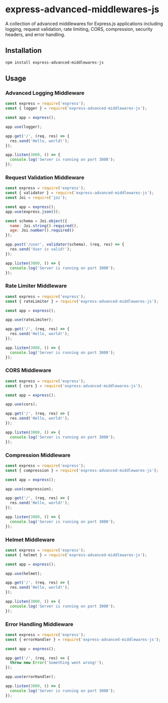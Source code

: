 # express-advanced-middlewares-js

A collection of advanced middlewares for Express.js applications including logging, request validation, rate limiting, CORS, compression, security headers, and error handling.

## Installation

```bash
npm install express-advanced-middlewares-js
```

## Usage

### Advanced Logging Middleware

```javascript
const express = require('express');
const { logger } = require('express-advanced-middlewares-js');

const app = express();

app.use(logger);

app.get('/', (req, res) => {
  res.send('Hello, world!');
});

app.listen(3000, () => {
  console.log('Server is running on port 3000');
});
```

### Request Validation Middleware

```javascript
const express = require('express');
const { validator } = require('express-advanced-middlewares-js');
const Joi = require('joi');

const app = express();
app.use(express.json());

const schema = Joi.object({
  name: Joi.string().required(),
  age: Joi.number().required()
});

app.post('/user', validator(schema), (req, res) => {
  res.send('User is valid!');
});

app.listen(3000, () => {
  console.log('Server is running on port 3000');
});
```

### Rate Limiter Middleware

```javascript
const express = require('express');
const { rateLimiter } = require('express-advanced-middlewares-js');

const app = express();

app.use(rateLimiter);

app.get('/', (req, res) => {
  res.send('Hello, world!');
});

app.listen(3000, () => {
  console.log('Server is running on port 3000');
});
```

### CORS Middleware

```javascript
const express = require('express');
const { cors } = require('express-advanced-middlewares-js');

const app = express();

app.use(cors);

app.get('/', (req, res) => {
  res.send('Hello, world!');
});

app.listen(3000, () => {
  console.log('Server is running on port 3000');
});
```

### Compression Middleware

```javascript
const express = require('express');
const { compression } = require('express-advanced-middlewares-js');

const app = express();

app.use(compression);

app.get('/', (req, res) => {
  res.send('Hello, world!');
});

app.listen(3000, () => {
  console.log('Server is running on port 3000');
});
```

### Helmet Middleware

```javascript
const express = require('express');
const { helmet } = require('express-advanced-middlewares-js');

const app = express();

app.use(helmet);

app.get('/', (req, res) => {
  res.send('Hello, world!');
});

app.listen(3000, () => {
  console.log('Server is running on port 3000');
});
```

### Error Handling Middleware

```javascript
const express = require('express');
const { errorHandler } = require('express-advanced-middlewares-js');

const app = express();

app.get('/', (req, res) => {
  throw new Error('Something went wrong!');
});

app.use(errorHandler);

app.listen(3000, () => {
  console.log('Server is running on port 3000');
});
```